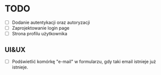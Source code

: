 # TODO

- [ ] Dodanie autentykacji oraz autoryzacji
- [ ] Zaprojektowanie login page
- [ ] Strona profilu użytkownika

## UI&UX

- [ ] Podświetlić komórkę "e-mail" w formularzu, gdy taki email istnieje już istnieje.
